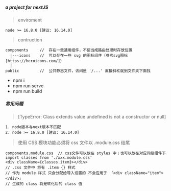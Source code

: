 ##### a project for nextJS

> enviroment
```
node >= 16.8.0 [建议: 16.14.0]
```

> contruction
```
components     //  存在一些通用组件，不使当成路由处理时存放位置
  |---icons    //  可以存在一些 svg 的图标组件（参考svg图标[https://heroicons.com/]）
  |
public         //  公共静态文件，访问是 '/...' 直接斜杠就到文件夹下面找
```

- npm i
- npm run serve
- npm run build

##### 常见问题

> [TypeError: Class extends value undefined is not a constructor or null]
```
1. node版本与next版本不匹配
2. node >= 16.8.0 [建议: 16.14.0]
```

> 使用 CSS 模块功能必须将 css 文件以 .module.css 结尾
```
components.module.css  // css文件可以放在 styles 中；也可以放在对应同级组件下
import classes from './xxx.module.css'
<div className={classes.item}></div>
// .css 文件中 将有 .item {} 样式
// 作为 module 样式 只会分配给导入设置的 不会应用于 「<div className="item"></div>」
// 生成的 class 将是转化后的 class 值
```
